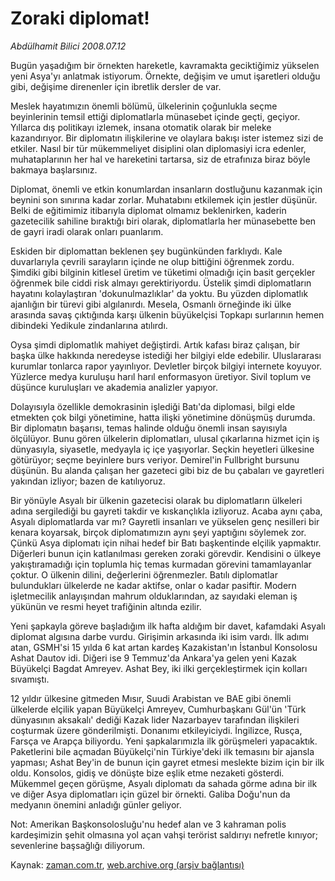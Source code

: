 # Zoraki diplomat!

*Abdülhamit Bilici 2008.07.12*

<tr><td class="metin" colspan="2" style="padding-top: 20px; padding-left: 5px; padding-right: 10px;">Bugün yaşadığım bir örnekten hareketle, kavramakta geciktiğimiz yükselen yeni Asya'yı anlatmak istiyorum. Örnekte, değişim ve umut işaretleri olduğu gibi, değişime direnenler için ibretlik dersler de var.</td></tr><tr><td class="metin" colspan="2" style="padding-top: 20px; padding-left: 5px; padding-right: 10px;"><p>Meslek hayatımızın önemli bölümü, ülkelerinin çoğunlukla seçme beyinlerinin temsil ettiği diplomatlarla münasebet içinde geçti, geçiyor. Yıllarca dış politikayı izlemek, insana otomatik olarak bir meleke kazandırıyor. Bir diplomatın ilişkilerine ve olaylara bakışı ister istemez sizi de etkiler. Nasıl bir tür mükemmeliyet disiplini olan diplomasiyi icra edenler, muhataplarının her hal ve hareketini tartarsa, siz de etrafınıza biraz böyle bakmaya başlarsınız. 
<p> Diplomat, önemli ve etkin konumlardan insanların dostluğunu kazanmak için beynini son sınırına kadar zorlar. Muhatabını etkilemek için jestler düşünür. Belki de eğitimimiz itibarıyla diplomat olmamız beklenirken, kaderin gazetecilik sahiline bıraktığı biri olarak, diplomatlarla her münasebette ben de gayri iradi olarak onları puanlarım. 
<p> Eskiden bir diplomattan beklenen şey bugünkünden farklıydı. Kale duvarlarıyla çevrili sarayların içinde ne olup bittiğini öğrenmek zordu. Şimdiki gibi bilginin kitlesel üretim ve tüketimi olmadığı için basit gerçekler öğrenmek bile ciddi risk almayı gerektiriyordu. Üstelik şimdi diplomatların hayatını kolaylaştıran 'dokunulmazlıklar' da yoktu. Bu yüzden diplomatlık ajanlığın bir türevi gibi algılanırdı. Mesela, Osmanlı örneğinde iki ülke arasında savaş çıktığında karşı ülkenin büyükelçisi Topkapı surlarının hemen dibindeki Yedikule zindanlarına atılırdı. 
<p>Oysa şimdi diplomatlık mahiyet değiştirdi. Artık kafası biraz çalışan, bir başka ülke hakkında neredeyse istediği her bilgiyi elde edebilir. Uluslararası kurumlar tonlarca rapor yayınlıyor. Devletler birçok bilgiyi internete koyuyor. Yüzlerce medya kuruluşu harıl harıl enformasyon üretiyor. Sivil toplum ve düşünce kuruluşları ve akademia analizler yapıyor. 
<p> Dolayısıyla özellikle demokrasinin işlediği Batı'da diplomasi, bilgi elde etmekten çok bilgi yönetimine, hatta ilişki yönetimine dönüşmüş durumda. Bir diplomatın başarısı, temas halinde olduğu önemli insan sayısıyla ölçülüyor. Bunu gören ülkelerin diplomatları, ulusal çıkarlarına hizmet için iş dünyasıyla, siyasetle, medyayla iç içe yaşıyorlar. Seçkin heyetleri ülkesine götürüyor; seçme beyinlere burs veriyor. Demirel'in Fullbright bursunu düşünün. Bu alanda çalışan her gazeteci gibi biz de bu çabaları ve gayretleri yakından izliyor; bazen de katılıyoruz. 
<p> Bir yönüyle Asyalı bir ülkenin gazetecisi olarak bu diplomatların ülkeleri adına sergilediği bu gayreti takdir ve kıskançlıkla izliyoruz. Acaba aynı çaba, Asyalı diplomatlarda var mı? Gayretli insanları ve yükselen genç nesilleri bir kenara koyarsak, birçok diplomatımızın aynı şeyi yaptığını söylemek zor. Çünkü Asya diplomatı için nihai hedef bir Batı başkentinde elçilik yapmaktır. Diğerleri bunun için katlanılması gereken zoraki görevdir. Kendisini o ülkeye yakıştıramadığı için toplumla hiç temas kurmadan görevini tamamlayanlar çoktur. O ülkenin dilini, değerlerini öğrenmezler. Batılı diplomatlar bulundukları ülkelerde ne kadar aktifse, onlar o kadar pasiftir. Modern işletmecilik anlayışından mahrum olduklarından, az sayıdaki eleman iş yükünün ve resmi heyet trafiğinin altında ezilir. 
<p> Yeni şapkayla göreve başladığım ilk hafta aldığım bir davet, kafamdaki Asyalı diplomat algısına darbe vurdu. Girişimin arkasında iki isim vardı. İlk adımı atan, GSMH'si 15 yılda 6 kat artan kardeş Kazakistan'ın İstanbul Konsolosu Ashat Dautov idi. Diğeri ise 9 Temmuz'da Ankara'ya gelen yeni Kazak Büyükelçi Bagdat Amreyev. Ashat Bey, iki ilki gerçekleştirmek için kolları sıvamıştı. 
<p> 12 yıldır ülkesine gitmeden Mısır, Suudi Arabistan ve BAE gibi önemli ülkelerde elçilik yapan Büyükelçi Amreyev, Cumhurbaşkanı Gül'ün 'Türk dünyasının aksakalı' dediği Kazak lider Nazarbayev tarafından ilişkileri coşturmak üzere gönderilmişti. Donanımı etkileyiciydi. İngilizce, Rusça, Farsça ve Arapça biliyordu. Yeni şapkalarımızla ilk görüşmeleri yapacaktık. Paketlerini bile açmadan Büyükelçi'nin Türkiye'deki ilk temasını bir ajansla yapması; Ashat Bey'in de bunun için gayret etmesi meslekte bizim için bir ilk oldu. Konsolos, gidiş ve dönüşte bize eşlik etme nezaketi gösterdi. Mükemmel geçen görüşme, Asyalı diplomatı da sahada görme adına bir ilk ve diğer Asya diplomatları için güzel bir örnekti. Galiba Doğu'nun da medyanın önemini anladığı günler geliyor. 
<p> Not: Amerikan Başkonsolosluğu'nu hedef alan ve 3 kahraman polis kardeşimizin şehit olmasına yol açan vahşi terörist saldırıyı nefretle kınıyor; sevenlerine başsağlığı diliyorum.<br/></p></p></p></p></p></p></p></p></p></td></tr>

Kaynak: [zaman.com.tr](http://zaman.com.tr/yazar.do?yazino=713173), [web.archive.org (arşiv bağlantısı)](http://web.archive.org/web/20080802055341/http://www.zaman.com.tr:80/yazar.do?yazino=713173)

